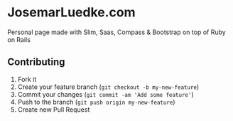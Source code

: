 # JosemarLuedke.com

Personal page made with Slim, Saas, Compass & Bootstrap on top of Ruby on Rails 


## Contributing

1. Fork it
2. Create your feature branch (`git checkout -b my-new-feature`)
3. Commit your changes (`git commit -am 'Add some feature'`)
4. Push to the branch (`git push origin my-new-feature`)
5. Create new Pull Request
